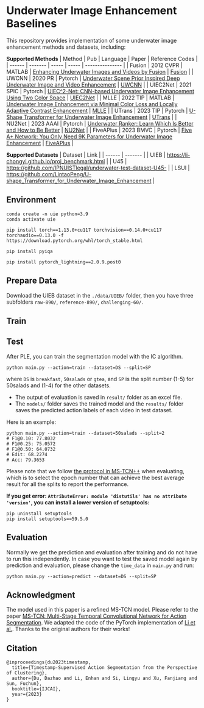 # Underwater Image Enhancement Baselines

This repository provides implementation of some underwater image enhancement methods and datasets, including:
<!-- - [ ] Fusion: paper
- [x] 项目2
- [ ] 项目3 -->
**Supported Methods**
| Method | Pub | Language | Paper | Reference Codes |
| ------ | ------- | ----- | ----- | --------------- |
| Fusion | 2012 CVPR | MATLAB | [Enhancing Underwater Images and Videos by Fusion](https://ieeexplore.ieee.org/abstract/document/6247661) | [Fusion](https://github.com/bilityniu/underwater_image_fusion) |
| UWCNN | 2020 PR | Pytorch | [Underwater Scene Prior Inspired Deep Underwater Image and Video Enhancement](https://www.sciencedirect.com/science/article/abs/pii/S0031320319303401) | [UWCNN](https://github.com/BIGWangYuDong/UWEnhancement/blob/master/core/Models/UWModels/UWCNN.py) |
| UIEC2Net | 2021 SPIC | Pytorch | [UIEC^2-Net: CNN-based Underwater Image Enhancement Using Two Color Space](https://arxiv.org/abs/2103.07138) | [UIEC2Net](https://github.com/BIGWangYuDong/UWEnhancement/blob/master/core/Models/UWModels/UIEC2Net.py) |
| MLLE | 2022 TIP | MATLAB | [Underwater Image Enhancement via Minimal Color Loss and Locally Adaptive Contrast Enhancement](https://ieeexplore.ieee.org/abstract/document/9788535) | [MLLE](https://github.com/Li-Chongyi/MMLE_code) |
| UTrans | 2023 TIP | Pytorch | [U-Shape Transformer for Underwater Image Enhancement](https://arxiv.org/abs/2111.11843) | [UTrans](https://github.com/LintaoPeng/U-shape_Transformer_for_Underwater_Image_Enhancement) |
| NU2Net | 2023 AAAI | Pytorch | [Underwater Ranker: Learn Which Is Better and How to Be Better](https://arxiv.org/abs/2208.06857) | [NU2Net](https://github.com/RQ-Wu/UnderwaterRanker) |
| FiveAPlus | 2023 BMVC | Pytorch | [Five A+ Network: You Only Need 9K Parameters for Underwater Image Enhancement](https://arxiv.org/abs/2305.08824) | [FiveAPlus](https://github.com/Owen718/FiveAPlus-Network) |


**Supported Datasets**
| Dataset | Link |
| ------ | ------- |
| UIEB | https://li-chongyi.github.io/proj_benchmark.html | 
| U45 | https://github.com/IPNUISTlegal/underwater-test-dataset-U45- | 
| LSUI | https://github.com/LintaoPeng/U-shape_Transformer_for_Underwater_Image_Enhancement | 


## Environment

```
conda create -n uie python=3.9
conda activate uie

pip install torch==1.13.0+cu117 torchvision==0.14.0+cu117 torchaudio==0.13.0 -f https://download.pytorch.org/whl/torch_stable.html

pip install pyiqa

pip install pytorch_lightning==2.0.9.post0
```

## Prepare Data
Download the UIEB dataset in the `./data/UIEB/` folder, then you have three subfolders `raw-890/`, `reference-890/`, `challenging-60/`.


## Train


## Test
After PLE, you can train the segmentation model with the IC algorithm.
```
python main.py --action=train --dataset=DS --split=SP
```
where `DS` is `breakfast`, `50salads` or `gtea`, and `SP` is the split number (1-5) for 50salads and (1-4) for the other datasets. 
* The output of evaluation is saved in `result/` folder as an excel file. 
* The `models/` folder saves the trained model and the `results/` folder saves the predicted action labels of each video in test dataset.

Here is an example:
```
python main.py --action=train --dataset=50salads --split=2
# F1@0.10: 77.8032
# F1@0.25: 75.0572
# F1@0.50: 64.0732
# Edit: 68.2274
# Acc: 79.3653
```
Please note that we follow [the protocol in MS-TCN++](https://github.com/sj-li/MS-TCN2/issues/2) when evaluating, which is to select the epoch number that can achieve the best average result for all the splits to report the performance.

**If you get error: `AttributeError: module 'distutils' has no attribute 'version'`, you can install a lower version of setuptools:**
```
pip uninstall setuptools
pip install setuptools==59.5.0
```
## Evaluation
Normally we get the prediction and evaluation after training and do not have to run this independently. In case you want to test the saved model again by prediction and evaluation, please change the `time_data` in `main.py` and run:
```
python main.py --action=predict --dataset=DS --split=SP
```

## Acknowledgment

The model used in this paper is a refined MS-TCN model. Please refer to the paper [MS-TCN: Multi-Stage Temporal Convolutional Network for Action Segmentation](https://github.com/yabufarha/ms-tcn). We adapted the code of the PyTorch implementation of [Li et al.](https://github.com/ZheLi2020/TimestampActionSeg). Thanks to the original authors for their works!


## Citation

```
@inproceedings{du2023timestamp,
  title={Timestamp-Supervised Action Segmentation from the Perspective of Clustering},
  author={Du, Dazhao and Li, Enhan and Si, Lingyu and Xu, Fanjiang and Sun, Fuchun},
  booktitle={IJCAI},
  year={2023}
}
```
